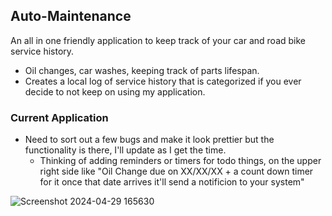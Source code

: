 ## Auto-Maintenance
An all in one friendly application to keep track of your car and road bike service history.
  - Oil changes, car washes, keeping track of parts lifespan.
  -  Creates a local log of service history that is categorized if you ever decide to not keep on using my application.

### Current Application 
- Need to sort out a few bugs and make it look prettier but the functionality is there, I'll update as I get the time.
  - Thinking of adding reminders or timers for todo things, on the upper right side like "Oil Change due on XX/XX/XX + a count down timer for it once that date arrives it'll send a notificion to your system"

![Screenshot 2024-04-29 165630](https://github.com/Ounceleopard/Auto-Maintenance/assets/40043757/740d9dad-737b-4e8d-b3d7-2a5d876bed21)

